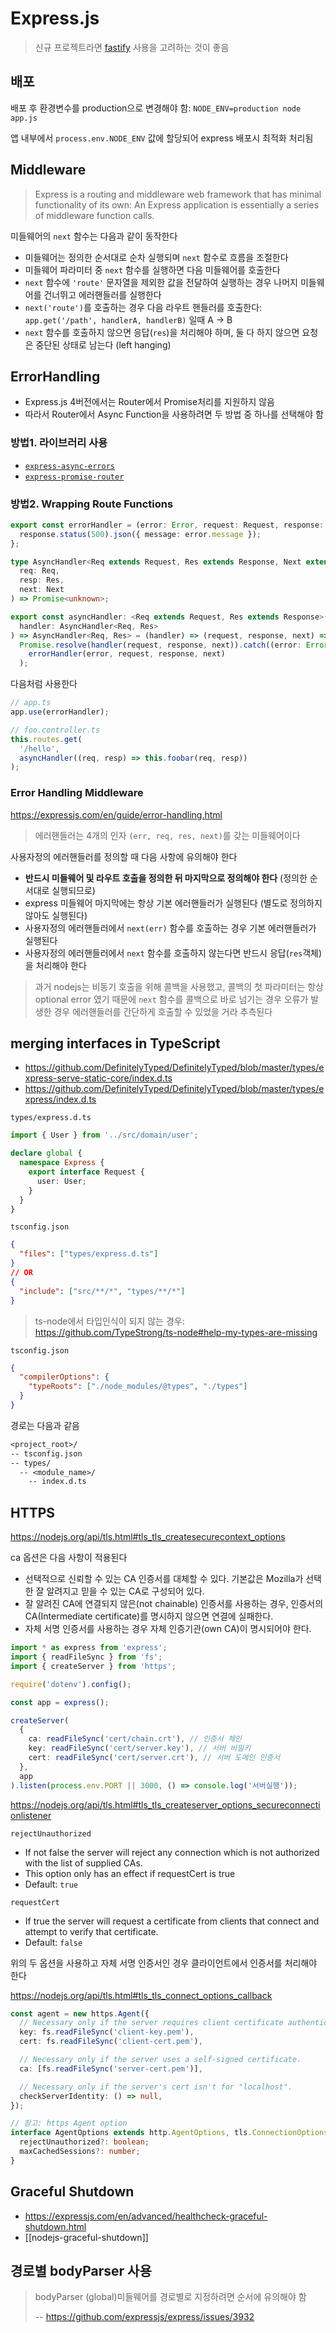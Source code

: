 # Express.js

> 신규 프로젝트라면 [fastify](https://www.fastify.io/) 사용을 고려하는 것이 좋음

## 배포

배포 후 환경변수를 production으로 변경해야 함: `NODE_ENV=production node app.js`

앱 내부에서 `process.env.NODE_ENV` 값에 할당되어 express 배포시 최적화 처리됨

## Middleware

> Express is a routing and middleware web framework that has minimal functionality of its own:
> An Express application is essentially a series of middleware function calls.

미들웨어의 `next` 함수는 다음과 같이 동작한다

- 미들웨어는 정의한 순서대로 순차 실행되며 `next` 함수로 흐름을 조절한다
- 미들웨어 파라미터 중 `next` 함수를 실행하면 다음 미들웨어를 호출한다
- `next` 함수에 `'route'` 문자열을 제외한 값을 전달하여 실행하는 경우 나머지 미들웨어를 건너뛰고 에러핸들러를 실행한다
- `next('route')`를 호출하는 경우 다음 라우트 핸들러를 호출한다: `app.get('/path', handlerA, handlerB)` 일때 A -> B
- `next` 함수를 호출하지 않으면 응답(`res`)을 처리해야 하며, 둘 다 하지 않으면 요청은 중단된 상태로 남는다 (left hanging)

## ErrorHandling

- Express.js 4버전에서는 Router에서 Promise처리를 지원하지 않음
- 따라서 Router에서 Async Function을 사용하려면 두 방법 중 하나를 선택해야 함

### 방법1. 라이브러리 사용

- [`express-async-errors`](https://github.com/davidbanham/express-async-errors)
- [`express-promise-router`](https://github.com/express-promise-router/express-promise-router)

### 방법2. Wrapping Route Functions

```ts
export const errorHandler = (error: Error, request: Request, response: Response, next: NextFunction) => {
  response.status(500).json({ message: error.message });
};

type AsyncHandler<Req extends Request, Res extends Response, Next extends NextFunction = NextFunction> = (
  req: Req,
  resp: Res,
  next: Next
) => Promise<unknown>;

export const asyncHandler: <Req extends Request, Res extends Response>(
  handler: AsyncHandler<Req, Res>
) => AsyncHandler<Req, Res> = (handler) => (request, response, next) =>
  Promise.resolve(handler(request, response, next)).catch((error: Error) =>
    errorHandler(error, request, response, next)
  );
```

다음처럼 사용한다

```ts
// app.ts
app.use(errorHandler);

// foo.controller.ts
this.routes.get(
  '/hello',
  asyncHandler((req, resp) => this.foobar(req, resp))
);
```

### Error Handling Middleware

<https://expressjs.com/en/guide/error-handling.html>

> 에러핸들러는 4개의 인자 `(err, req, res, next)`를 갖는 미들웨어이다

사용자정의 에러핸들러를 정의할 때 다음 사항에 유의해야 한다

- **반드시 미들웨어 및 라우트 호출을 정의한 뒤 마지막으로 정의해야 한다** (정의한 순서대로 실행되므로)
- express 미들웨어 마지막에는 항상 기본 에러핸들러가 실행된다 (별도로 정의하지 않아도 실행된다)
- 사용자정의 에러핸들러에서 `next(err)` 함수를 호출하는 경우 기본 에러핸들러가 실행된다
- 사용자정의 에러핸들러에서 `next` 함수를 호출하지 않는다면 반드시 응답(`res`객체)을 처리해야 한다

> 과거 nodejs는 비동기 호출을 위해 콜백을 사용했고, 콜백의 첫 파라미터는 항상 optional error 였기 때문에
> `next` 함수를 콜백으로 바로 넘기는 경우 오류가 발생한 경우 에러핸들러를 간단하게 호출할 수 있었을 거라 추측된다

## merging interfaces in TypeScript

- <https://github.com/DefinitelyTyped/DefinitelyTyped/blob/master/types/express-serve-static-core/index.d.ts>
- <https://github.com/DefinitelyTyped/DefinitelyTyped/blob/master/types/express/index.d.ts>

`types/express.d.ts`

```ts
import { User } from '../src/domain/user';

declare global {
  namespace Express {
    export interface Request {
      user: User;
    }
  }
}
```

`tsconfig.json`

```json
{
  "files": ["types/express.d.ts"]
}
// OR
{
  "include": ["src/**/*", "types/**/*"]
}
```

> ts-node에서 타입인식이 되지 않는 경우: <https://github.com/TypeStrong/ts-node#help-my-types-are-missing>

`tsconfig.json`

```json
{
  "compilerOptions": {
    "typeRoots": ["./node_modules/@types", "./types"]
  }
}
```

경로는 다음과 같음

```txt
<project_root>/
-- tsconfig.json
-- types/
  -- <module_name>/
    -- index.d.ts
```

## HTTPS

<https://nodejs.org/api/tls.html#tls_tls_createsecurecontext_options>

ca 옵션은 다음 사항이 적용된다

- 선택적으로 신뢰할 수 있는 CA 인증서를 대체할 수 있다. 기본값은 Mozilla가 선택한 잘 알려지고 믿을 수 있는 CA로 구성되어 있다.
- 잘 알려진 CA에 연결되지 않은(not chainable) 인증서를 사용하는 경우, 인증서의 CA(Intermediate certificate)를 명시하지 않으면 연결에 실패한다.
- 자체 서명 인증서를 사용하는 경우 자체 인증기관(own CA)이 명시되어야 한다.

```ts
import * as express from 'express';
import { readFileSync } from 'fs';
import { createServer } from 'https';

require('dotenv').config();

const app = express();

createServer(
  {
    ca: readFileSync('cert/chain.crt'), // 인증서 체인
    key: readFileSync('cert/server.key'), // 서버 비밀키
    cert: readFileSync('cert/server.crt'), // 서버 도메인 인증서
  },
  app
).listen(process.env.PORT || 3000, () => console.log('서버실행'));
```

<https://nodejs.org/api/tls.html#tls_tls_createserver_options_secureconnectionlistener>

`rejectUnauthorized`

- If not false the server will reject any connection which is not authorized with the list of supplied CAs.
- This option only has an effect if requestCert is true
- Default: `true`

`requestCert`

- If true the server will request a certificate from clients that connect and attempt to verify that certificate.
- Default: `false`

위의 두 옵션을 사용하고 자체 서명 인증서인 경우 클라이언트에서 인증서를 처리해야 한다

<https://nodejs.org/api/tls.html#tls_tls_connect_options_callback>

```ts
const agent = new https.Agent({
  // Necessary only if the server requires client certificate authentication.
  key: fs.readFileSync('client-key.pem'),
  cert: fs.readFileSync('client-cert.pem'),

  // Necessary only if the server uses a self-signed certificate.
  ca: [fs.readFileSync('server-cert.pem')],

  // Necessary only if the server's cert isn't for "localhost".
  checkServerIdentity: () => null,
});

// 참고: https Agent option
interface AgentOptions extends http.AgentOptions, tls.ConnectionOptions {
  rejectUnauthorized?: boolean;
  maxCachedSessions?: number;
}
```

## Graceful Shutdown

- <https://expressjs.com/en/advanced/healthcheck-graceful-shutdown.html>
- [[nodejs-graceful-shutdown]]

## 경로별 bodyParser 사용

> bodyParser (global)미들웨어를 경로별로 지정하려면 순서에 유의해야 함
>
> -- <https://github.com/expressjs/express/issues/3932>
